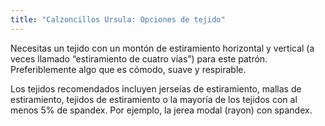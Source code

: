 ```yaml
---
title: "Calzoncillos Ursula: Opciones de tejido"
---
```


Necesitas un tejido con un montón de estiramiento horizontal y vertical (a veces llamado “estiramiento de cuatro vías”) para este patrón. Preferiblemente algo que es cómodo, suave y respirable.

Los tejidos recomendados incluyen jerseías de estiramiento, mallas de estiramiento, tejidos de estiramiento o la mayoría de los tejidos con al menos 5% de spandex. Por ejemplo, la jerea modal (rayon) con spandex.
